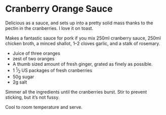 Cranberry Orange Sauce
======================

Delicious as a sauce, and sets up into a pretty solid mass thanks to the pectin in the cranberries. I love it on toast.

Makes a fantastic sauce for pork if you mix 250ml cranberry sauce, 250ml chicken broth, a minced shallot, 1–2 cloves garlic, and a stalk of rosemary.

- Juice of three oranges
- zest of two oranges
- A thumb sized amount of fresh ginger, grated as finely as possible.
- 1 <sup>1</sup>⁄<sub>2 </sub>US packages of fresh cranberries
- 50g sugar
- 2g salt

Simmer all the ingredients until the cranberries burst. Stir to prevent sticking, but it’s not fussy.

Cool to room temperature and serve.



